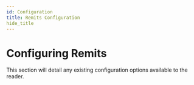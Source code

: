 ```yaml
---
id: Configuration
title: Remits Configuration
hide_title
---
```


# **Configuring Remits**
This section will detail any existing configuration options available to the reader.